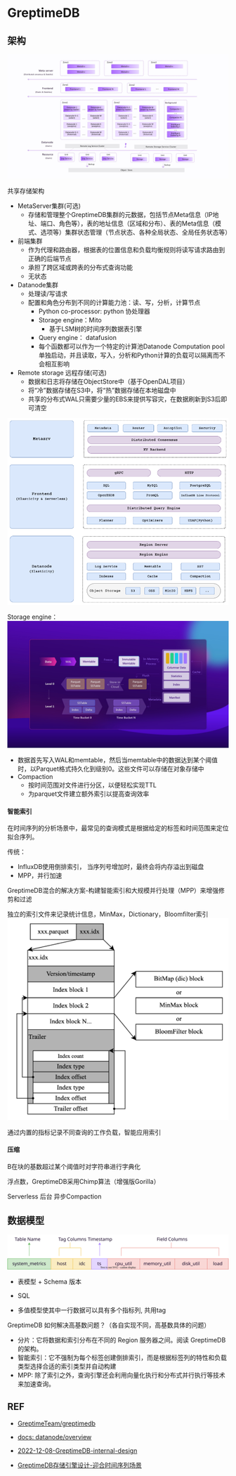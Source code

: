 # GreptimeDB

## 架构

![](./images/architecture.jpg)

共享存储架构

- MetaServer集群(可选)
    - 存储和管理整个GreptimeDB集群的元数据，包括节点Meta信息（IP地址、端口、角色等），表的地址信息（区域和分布）、表的Meta信息（模式、选项等）集群状态管理（节点状态、各种全局状态、全局任务状态等）
- 前端集群
    - 作为代理和路由器，根据表的位置信息和负载均衡规则将读写请求路由到正确的后端节点
    - 承担了跨区域或跨表的分布式查询功能
    - 无状态
- Datanode集群
    - 处理读/写请求
    - 配置和角色分布到不同的计算能力池：读、写，分析，计算节点
        - Python co-processor: python 协处理器
        - Storage engine：Mito
            - 基于LSM树的时间序列数据表引擎
        - Query engine： datafusion
        - 每个函数都可以作为一个特定的计算池Datanode Computation pool 单独启动，并且读取，写入，分析和Python计算的负载可以隔离而不会相互影响
- Remote storage 远程存储(可选)
    - 数据和日志将存储在ObjectStore中（基于OpenDAL项目）
    - 将“冷”数据存储在S3中，将“热”数据存储在本地磁盘中
    - 共享的分布式WAL只需要少量的EBS来提供写容灾，在数据刷新到S3后即可清空


![](./images/architecture-3.png)

Storage engine：
![](./images/overall-achitecture.jpg)

- 数据首先写入WAL和memtable，然后当memtable中的数据达到某个阈值时，以Parquet格式持久化到级别0。这些文件可以存储在对象存储中
- Compaction
    - 按时间范围对文件进行分区，以便轻松实现TTL
    - 为parquet文件建立额外索引以提高查询效率


#### 智能索引

在时间序列的分析场景中，最常见的查询模式是根据给定的标签和时间范围来定位拟合序列。

传统：
- InfluxDB使用倒排索引， 当序列号增加时，最终会将内存溢出到磁盘
- MPP，并行加速

GreptimeDB混合的解决方案-构建智能索引和大规模并行处理（MPP）来增强修剪和过滤

独立的索引文件来记录统计信息，MinMax，Dictionary，Bloomfilter索引
![](./images/index-file-structure.png)

通过内置的指标记录不同查询的工作负载，智能应用索引


#### 压缩

B在块的基数超过某个阈值时对字符串进行字典化

浮点数，GreptimeDB采用Chimp算法（增强版Gorilla）

Serverless 后台 异步Compaction


## 数据模型

![](./images/time-series-data-model.svg)

- 表模型 + Schema 版本

- SQL

- 多值模型使其中一行数据可以具有多个指标列, 共用tag


GreptimeDB 如何解决高基数问题？（各自实现不同，高基数具体的问题）

- 分片：它将数据和索引分布在不同的 Region 服务器之间。阅读 GreptimeDB 的架构。
- 智能索引：它不强制为每个标签创建倒排索引，而是根据标签列的特性和负载类型选择合适的索引类型并自动构建
- MPP: 除了索引之外，查询引擎还会利用向量化执行和分布式并行执行等技术来加速查询。



## REF

- [GreptimeTeam/greptimedb](https://github.com/GreptimeTeam/greptimedb)

- [docs: datanode/overview](https://docs.greptime.com/contributor-guide/datanode/overview)


- [2022-12-08-GreptimeDB-internal-design](https://greptime.com/blogs/2022-12-08-GreptimeDB-internal-design)

- [GreptimeDB存储引擎设计-迎合时间序列场景](https://greptime.com/blogs/2022-12-21-storage-engine-design)
